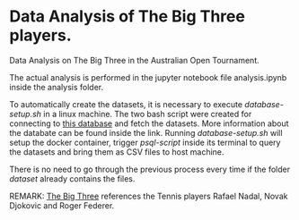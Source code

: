 # Data Analysis of The Big Three players.

Data Analysis on The Big Three in the Australian Open Tournament.

The actual analysis is performed in the jupyter notebook file analysis.ipynb inside the analysis folder. 

To automatically create the datasets, it is necessary to execute *database-setup.sh* in a linux machine. The two bash script were created for connecting to [this database](https://hub.docker.com/r/mcekovic/uts-database) and fetch the datasets. More information about the databate can be found inside the link. Running *database-setup.sh* will setup the docker container, trigger *psql-script* inside its terminal to query the datasets and bring them as CSV files to host machine.

There is no need to go through the previous process every time if the folder *dataset* already contains the files.

REMARK: [The Big Three](https://en.wikipedia.org/wiki/Big_Three_(tennis)) references the Tennis players Rafael Nadal, Novak Djokovic and Roger Federer.
